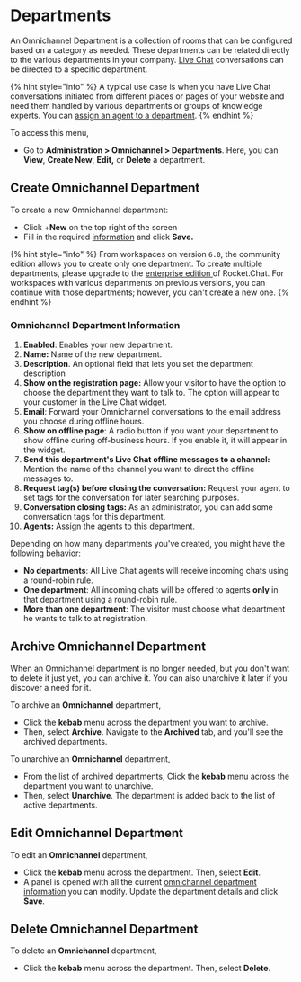 # Departments

An Omnichannel Department is a collection of rooms that can be configured based on a category as needed. These departments can be related directly to the various departments in your company. [Live Chat](livechat-widget-installation.md) conversations can be directed to a specific department.

{% hint style="info" %}
A typical use case is when you have Live Chat conversations initiated from different places or pages of your website and need them handled by various departments or groups of knowledge experts. You can [assign an agent to a department](agents.md#assign-omnichannel-agent-to-a-department).
{% endhint %}

To access this menu,&#x20;

* Go to **Administration > Omnichannel > Departments**. Here, you can **View**, **Create New**, **Edit,** or **Delete** a department.

## **Create Omnichannel Department**

To create a new Omnichannel department:

* Click +**New** on the top right of the screen
* Fill in the required [information](departments.md#omnichannel-department-information) and click **Save.**

{% hint style="info" %}
From workspaces on version `6.0`, the community edition allows you to create only one department. To create multiple departments, please upgrade to the [enterprise edition ](../../setup-and-configure/enterprise-edition-trial.md)of Rocket.Chat. For workspaces with various departments on previous versions, you can continue with those departments; however, you can't create a new one.
{% endhint %}

### Omnichannel Department Information

1. **Enabled**: Enables your new department.
2. **Name:** Name of the new department.
3. **Description**. An optional field that lets you set the department description
4. **Show on the registration page:** Allow your visitor to have the option to choose the department they want to talk to. The option will appear to your customer in the Live Chat widget.
5. **Email**: Forward your Omnichannel conversations to the email address you choose during offline hours.
6. **Show on offline page**: A radio button if you want your department to show offline during off-business hours. If you enable it, it will appear in the widget.
7. **Send this department's Live Chat offline messages to a channel:** Mention the name of the channel you want to direct the offline messages to.
8. **Request tag(s) before closing the conversation:** Request your agent to set tags for the conversation for later searching purposes.
9. **Conversation closing tags:** As an administrator, you can add some conversation tags for this department.
10. **Agents:** Assign the agents to this department.

Depending on how many departments you've created, you might have the following behavior:

* **No departments**: All Live Chat agents will receive incoming chats using a round-robin rule.
* **One department**: All incoming chats will be offered to agents **only** in that department using a round-robin rule.
* **More than one department**: The visitor must choose what department he wants to talk to at registration.

## Archive Omnichannel Department

When an Omnichannel department is no longer needed, but you don't want to delete it just yet, you can archive it. You can also unarchive it later if you discover a need for it.

To archive an **Omnichannel** department,

* Click the **kebab** menu across the department you want to archive.
* Then, select **Archive**. Navigate to the **Archived** tab, and you'll see the archived departments.

To  unarchive an **Omnichannel** department,

* From the list of archived departments, Click the **kebab** menu across the department you want to unarchive.
* Then, select **Unarchive**. The department is added back to the list of active departments.

## Edit Omnichannel Department

To edit an **Omnichannel** department,

* Click the **kebab** menu across the department. Then, select **Edit**.
* A panel is opened with all the current [omnichannel department information](departments.md#omnichannel-department-information) you can modify. Update the department details and click **Save**.

## Delete Omnichannel Department

To delete an **Omnichannel** department,&#x20;

* Click the **kebab** menu across the department. Then, select **Delete**.
